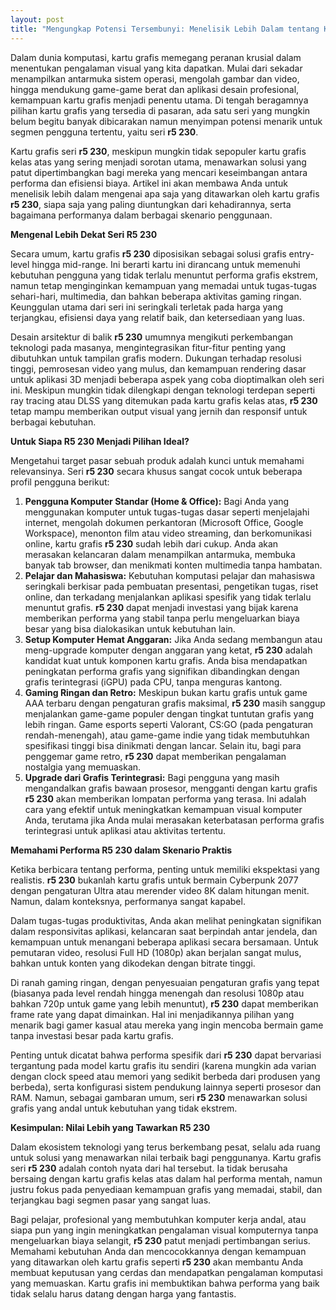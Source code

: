 ```yaml
---
layout: post
title: "Mengungkap Potensi Tersembunyi: Menelisik Lebih Dalam tentang Kartu Grafis R5 230"
---
```


Dalam dunia komputasi, kartu grafis memegang peranan krusial dalam menentukan pengalaman visual yang kita dapatkan. Mulai dari sekadar menampilkan antarmuka sistem operasi, mengolah gambar dan video, hingga mendukung game-game berat dan aplikasi desain profesional, kemampuan kartu grafis menjadi penentu utama. Di tengah beragamnya pilihan kartu grafis yang tersedia di pasaran, ada satu seri yang mungkin belum begitu banyak dibicarakan namun menyimpan potensi menarik untuk segmen pengguna tertentu, yaitu seri **r5 230**.

Kartu grafis seri **r5 230**, meskipun mungkin tidak sepopuler kartu grafis kelas atas yang sering menjadi sorotan utama, menawarkan solusi yang patut dipertimbangkan bagi mereka yang mencari keseimbangan antara performa dan efisiensi biaya. Artikel ini akan membawa Anda untuk menelisik lebih dalam mengenai apa saja yang ditawarkan oleh kartu grafis **r5 230**, siapa saja yang paling diuntungkan dari kehadirannya, serta bagaimana performanya dalam berbagai skenario penggunaan.

**Mengenal Lebih Dekat Seri R5 230**

Secara umum, kartu grafis **r5 230** diposisikan sebagai solusi grafis entry-level hingga mid-range. Ini berarti kartu ini dirancang untuk memenuhi kebutuhan pengguna yang tidak terlalu menuntut performa grafis ekstrem, namun tetap menginginkan kemampuan yang memadai untuk tugas-tugas sehari-hari, multimedia, dan bahkan beberapa aktivitas gaming ringan. Keunggulan utama dari seri ini seringkali terletak pada harga yang terjangkau, efisiensi daya yang relatif baik, dan ketersediaan yang luas.

Desain arsitektur di balik **r5 230** umumnya mengikuti perkembangan teknologi pada masanya, mengintegrasikan fitur-fitur penting yang dibutuhkan untuk tampilan grafis modern. Dukungan terhadap resolusi tinggi, pemrosesan video yang mulus, dan kemampuan rendering dasar untuk aplikasi 3D menjadi beberapa aspek yang coba dioptimalkan oleh seri ini. Meskipun mungkin tidak dilengkapi dengan teknologi terdepan seperti ray tracing atau DLSS yang ditemukan pada kartu grafis kelas atas, **r5 230** tetap mampu memberikan output visual yang jernih dan responsif untuk berbagai kebutuhan.

**Untuk Siapa R5 230 Menjadi Pilihan Ideal?**

Mengetahui target pasar sebuah produk adalah kunci untuk memahami relevansinya. Seri **r5 230** secara khusus sangat cocok untuk beberapa profil pengguna berikut:

1.  **Pengguna Komputer Standar (Home & Office):** Bagi Anda yang menggunakan komputer untuk tugas-tugas dasar seperti menjelajahi internet, mengolah dokumen perkantoran (Microsoft Office, Google Workspace), menonton film atau video streaming, dan berkomunikasi online, kartu grafis **r5 230** sudah lebih dari cukup. Anda akan merasakan kelancaran dalam menampilkan antarmuka, membuka banyak tab browser, dan menikmati konten multimedia tanpa hambatan.
2.  **Pelajar dan Mahasiswa:** Kebutuhan komputasi pelajar dan mahasiswa seringkali berkisar pada pembuatan presentasi, pengetikan tugas, riset online, dan terkadang menjalankan aplikasi spesifik yang tidak terlalu menuntut grafis. **r5 230** dapat menjadi investasi yang bijak karena memberikan performa yang stabil tanpa perlu mengeluarkan biaya besar yang bisa dialokasikan untuk kebutuhan lain.
3.  **Setup Komputer Hemat Anggaran:** Jika Anda sedang membangun atau meng-upgrade komputer dengan anggaran yang ketat, **r5 230** adalah kandidat kuat untuk komponen kartu grafis. Anda bisa mendapatkan peningkatan performa grafis yang signifikan dibandingkan dengan grafis terintegrasi (iGPU) pada CPU, tanpa menguras kantong.
4.  **Gaming Ringan dan Retro:** Meskipun bukan kartu grafis untuk game AAA terbaru dengan pengaturan grafis maksimal, **r5 230** masih sanggup menjalankan game-game populer dengan tingkat tuntutan grafis yang lebih ringan. Game esports seperti Valorant, CS:GO (pada pengaturan rendah-menengah), atau game-game indie yang tidak membutuhkan spesifikasi tinggi bisa dinikmati dengan lancar. Selain itu, bagi para penggemar game retro, **r5 230** dapat memberikan pengalaman nostalgia yang memuaskan.
5.  **Upgrade dari Grafis Terintegrasi:** Bagi pengguna yang masih mengandalkan grafis bawaan prosesor, mengganti dengan kartu grafis **r5 230** akan memberikan lompatan performa yang terasa. Ini adalah cara yang efektif untuk meningkatkan kemampuan visual komputer Anda, terutama jika Anda mulai merasakan keterbatasan performa grafis terintegrasi untuk aplikasi atau aktivitas tertentu.

**Memahami Performa R5 230 dalam Skenario Praktis**

Ketika berbicara tentang performa, penting untuk memiliki ekspektasi yang realistis. **r5 230** bukanlah kartu grafis untuk bermain Cyberpunk 2077 dengan pengaturan Ultra atau merender video 8K dalam hitungan menit. Namun, dalam konteksnya, performanya sangat kapabel.

Dalam tugas-tugas produktivitas, Anda akan melihat peningkatan signifikan dalam responsivitas aplikasi, kelancaran saat berpindah antar jendela, dan kemampuan untuk menangani beberapa aplikasi secara bersamaan. Untuk pemutaran video, resolusi Full HD (1080p) akan berjalan sangat mulus, bahkan untuk konten yang dikodekan dengan bitrate tinggi.

Di ranah gaming ringan, dengan penyesuaian pengaturan grafis yang tepat (biasanya pada level rendah hingga menengah dan resolusi 1080p atau bahkan 720p untuk game yang lebih menuntut), **r5 230** dapat memberikan frame rate yang dapat dimainkan. Hal ini menjadikannya pilihan yang menarik bagi gamer kasual atau mereka yang ingin mencoba bermain game tanpa investasi besar pada kartu grafis.

Penting untuk dicatat bahwa performa spesifik dari **r5 230** dapat bervariasi tergantung pada model kartu grafis itu sendiri (karena mungkin ada varian dengan clock speed atau memori yang sedikit berbeda dari produsen yang berbeda), serta konfigurasi sistem pendukung lainnya seperti prosesor dan RAM. Namun, sebagai gambaran umum, seri **r5 230** menawarkan solusi grafis yang andal untuk kebutuhan yang tidak ekstrem.

**Kesimpulan: Nilai Lebih yang Tawarkan R5 230**

Dalam ekosistem teknologi yang terus berkembang pesat, selalu ada ruang untuk solusi yang menawarkan nilai terbaik bagi penggunanya. Kartu grafis seri **r5 230** adalah contoh nyata dari hal tersebut. Ia tidak berusaha bersaing dengan kartu grafis kelas atas dalam hal performa mentah, namun justru fokus pada penyediaan kemampuan grafis yang memadai, stabil, dan terjangkau bagi segmen pasar yang sangat luas.

Bagi pelajar, profesional yang membutuhkan komputer kerja andal, atau siapa pun yang ingin meningkatkan pengalaman visual komputernya tanpa mengeluarkan biaya selangit, **r5 230** patut menjadi pertimbangan serius. Memahami kebutuhan Anda dan mencocokkannya dengan kemampuan yang ditawarkan oleh kartu grafis seperti **r5 230** akan membantu Anda membuat keputusan yang cerdas dan mendapatkan pengalaman komputasi yang memuaskan. Kartu grafis ini membuktikan bahwa performa yang baik tidak selalu harus datang dengan harga yang fantastis.
